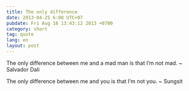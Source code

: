 ```yaml
---
title: The only difference
date: 2013-04-25 6:08 UTC+07
pubdate: Fri Aug 16 13:43:12 2013 +0700
category: short
tag: quote
lang: en
layout: post
---
```


The only difference between me and a mad man is that I’m not mad. ~ Salvador Dali

The only difference between me and you is that I’m not you. ~ Sungsit
